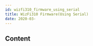 ```yaml
---
id: wizfi310_firmware_using_serial
title: WizFi310 Firmware(Using Serial)
date: 2020-03-
---
```



## Content